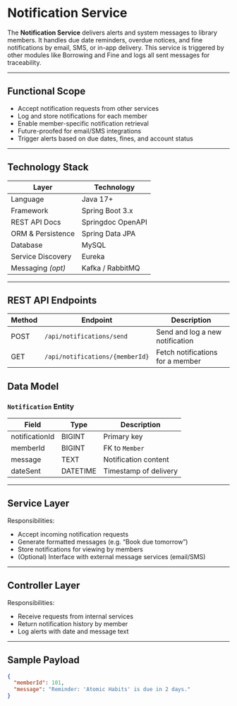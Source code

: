 #  Notification Service

The **Notification Service** delivers alerts and system messages to library members. It handles due date reminders, overdue notices, and fine notifications by email, SMS, or in-app delivery. This service is triggered by other modules like Borrowing and Fine and logs all sent messages for traceability.

---

##  Functional Scope

- Accept notification requests from other services
- Log and store notifications for each member
- Enable member-specific notification retrieval
- Future-proofed for email/SMS integrations
- Trigger alerts based on due dates, fines, and account status

---

##  Technology Stack

| Layer              | Technology             |
|--------------------|------------------------|
| Language           | Java 17+               |
| Framework          | Spring Boot 3.x        |
| REST API Docs      | Springdoc OpenAPI      |
| ORM & Persistence  | Spring Data JPA        |
| Database           | MySQL                  |
| Service Discovery  | Eureka                 |
| Messaging *(opt)*  | Kafka / RabbitMQ       |

---

##  REST API Endpoints

| Method | Endpoint                          | Description                        |
|--------|-----------------------------------|------------------------------------|
| POST   | `/api/notifications/send`         | Send and log a new notification    |
| GET    | `/api/notifications/{memberId}`   | Fetch notifications for a member   |



## Data Model

### `Notification` Entity

| Field           | Type      | Description                          |
|------------------|-----------|--------------------------------------|
| notificationId   | BIGINT    | Primary key                          |
| memberId         | BIGINT    | FK to `Member`                       |
| message          | TEXT      | Notification content                 |
| dateSent         | DATETIME  | Timestamp of delivery                |

---

##  Service Layer

Responsibilities:
- Accept incoming notification requests
- Generate formatted messages (e.g. “Book due tomorrow”)
- Store notifications for viewing by members
- (Optional) Interface with external message services (email/SMS)

---

##  Controller Layer

Responsibilities:
- Receive requests from internal services
- Return notification history by member
- Log alerts with date and message text

---

##  Sample Payload

```json
{
  "memberId": 101,
  "message": "Reminder: 'Atomic Habits' is due in 2 days."
}
